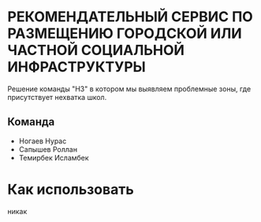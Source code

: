 # РЕКОМЕНДАТЕЛЬНЫЙ СЕРВИС ПО РАЗМЕЩЕНИЮ ГОРОДСКОЙ ИЛИ ЧАСТНОЙ СОЦИАЛЬНОЙ ИНФРАСТРУКТУРЫ
Решение команды "H3" в котором мы выявляем проблемные зоны, где присутствует нехватка школ.

## Команда
- Ногаев Нурас
- Сапышев Роллан
- Темирбек Исламбек

# Как использовать 
никак
